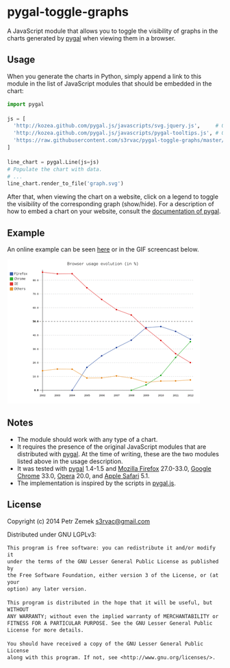 pygal-toggle-graphs
===================

A JavaScript module that allows you to toggle the visibility of graphs in the
charts generated by [pygal](http://github.com/Kozea/pygal) when viewing them in
a browser.

Usage
-----

When you generate the charts in Python, simply append a link to this module in
the list of JavaScript modules that should be embedded in the chart:
```python
import pygal

js = [
  'http://kozea.github.com/pygal.js/javascripts/svg.jquery.js',     # Original
  'http://kozea.github.com/pygal.js/javascripts/pygal-tooltips.js', # Original
  'https://raw.githubusercontent.com/s3rvac/pygal-toggle-graphs/master/pygal-toggle-graphs.js'
]

line_chart = pygal.Line(js=js)
# Populate the chart with data.
# ...
line_chart.render_to_file('graph.svg')
```
After that, when viewing the chart on a website, click on a legend to toggle
the visibility of the corresponding graph (show/hide). For a description of how
to embed a chart on your website, consult the [documentation of
pygal](http://pygal.org/documentation/).

Example
-------

An online example can be seen
[here](http://projects.petrzemek.net/pygal-toggle-graphs/) or in the GIF
screencast below.

[![Screencast](example/screencast.gif)](example/screencast.gif)

Notes
-----

* The module should work with any type of a chart.
* It requires the presence of the original JavaScript modules that are
  distributed with [pygal](http://github.com/Kozea/pygal). At the time of
  writing, these are the two modules listed above in the usage description.
* It was tested with [pygal](http://github.com/Kozea/pygal) 1.4-1.5 and
  [Mozilla Firefox](www.mozilla.org/en/firefox/) 27.0-33.0,
  [Google Chrome](https://www.google.com/intl/en/chrome/browser/) 33.0,
  [Opera](http://www.opera.com) 20.0, and
  [Apple Safari](https://www.apple.com/safari/) 5.1.
* The implementation is inspired by the scripts in
  [pygal.js](https://github.com/Kozea/pygal.js/).

License
-------

Copyright (c) 2014 Petr Zemek <s3rvac@gmail.com>

Distributed under GNU LGPLv3:

    This program is free software: you can redistribute it and/or modify it
    under the terms of the GNU Lesser General Public License as published by
    the Free Software Foundation, either version 3 of the License, or (at your
    option) any later version.

    This program is distributed in the hope that it will be useful, but WITHOUT
    ANY WARRANTY; without even the implied warranty of MERCHANTABILITY or
    FITNESS FOR A PARTICULAR PURPOSE. See the GNU Lesser General Public
    License for more details.

    You should have received a copy of the GNU Lesser General Public License
    along with this program. If not, see <http://www.gnu.org/licenses/>.
